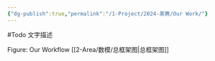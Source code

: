 ```yaml
---
{"dg-publish":true,"permalink":"/1-Project/2024-美赛/Our Work/"}
---
```


#Todo 文字描述

Figure: Our Workflow
[[2-Area/数模/总框架图\|总框架图]]
